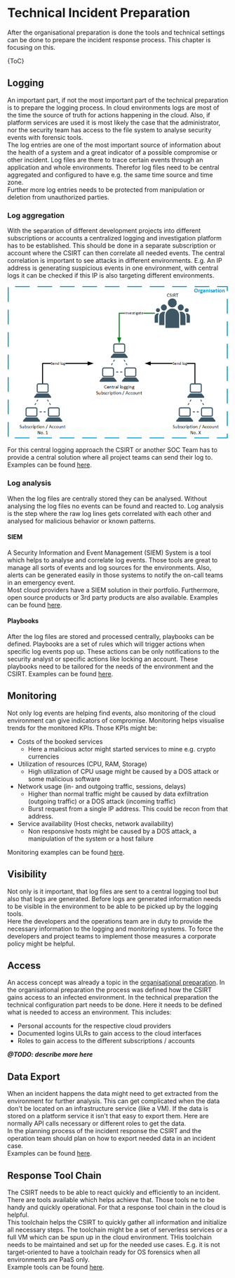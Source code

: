 # Technical Incident Preparation
After the organisational preparation is done the tools and technical settings can be done to prepare the incident
response process. This chapter is focusing on this.

{ToC}

## Logging
An important part, if not the most important part of the technical preparation is to prepare the logging process. In
cloud environments logs are most of the time the source of truth for actions happening in the cloud. Also, if platform
services are used it is most likely the case that the administrator, nor the security team has access to the file system
to analyse security events with forensic tools.  
The log entries are one of the most important source of information about the health of a system and a great indicator
of a possible compromise or other incident. Log files are there to trace certain events through an application and whole
environments. Therefor log files need to be central aggregated and configured to have e.g. the same time source and time
zone.  
Further more log entries needs to be protected from manipulation or deletion from unauthorized parties.

### Log aggregation
With the separation of different development projects into different subscriptions or accounts a centralized logging and
investigation platform has to be established. This should be done in a separate subscription or account where the CSIRT
can then correlate all needed events. The central correlation is important to see attacks in different environments.
E.g. An IP address is generating suspicious events in one environment, with central logs it can be checked if this IP is
also targeting different environments.

![Central logging](logging.png)

For this central logging approach the CSIRT or another SOC Team has to provide a central solution where all project
teams can send their log to. Examples can be found [here](../examples/centralLogging.md).

### Log analysis
When the log files are centrally stored they can be analysed. Without analysing the log files no events can be found and
reacted to. Log analysis is the step where the raw log lines gets correlated with each other and analysed for malicious
behavior or known patterns. 

#### SIEM
A Security Information and Event Management (SIEM) System is a tool which helps to analyse and correlate log events.
Those tools are great to manage all sorts of events and log sources for the environments. Also, alerts can be generated
easily in those systems to notify the on-call teams in an emergency event.  
Most cloud providers have a SIEM solution in their portfolio. Furthermore, open source products or 3rd party products
are also available. Examples can be found [here](../examples/siem.md).

#### Playbooks
After the log files are stored and processed centrally, playbooks can be defined. Playbooks are a set of rules which
will trigger actions when specific log events pop up. These actions can be only notifications to the security analyst or
specific actions like locking an account. These playbooks need to be tailored for the needs of the environment and the 
CSIRT. Examples can be found [here](../examples/playbooks.md).

## Monitoring
Not only log events are helping find events, also monitoring of the cloud environment can give indicators of compromise.
Monitoring helps visualise trends for the monitored KPIs. Those KPIs might be:
 * Costs of the booked services
   * Here a malicious actor might started services to mine e.g. crypto currencies 
 * Utilization of resources (CPU, RAM, Storage)
   * High utilization of CPU usage might be caused by a DOS attack or some malicious software
 * Network usage (in- and outgoing traffic, sessions, delays)
   * Higher than normal traffic might be caused by data exfiltration (outgoing traffic) or a DOS attack (incoming
   traffic)
   * Burst request from a single IP address. This could be recon from that address.
 * Service availability (Host checks, network availability)
   * Non responsive hosts might be caused by a DOS attack, a manipulation of the system or a host failure

Monitoring examples can be found [here](../examples/monitoring.md).

## Visibility
Not only is it important, that log files are sent to a central logging tool but also that logs are generated. Before
logs are generated information needs to be visible in the environment to be able to be picked up by the logging tools.  
Here the developers and the operations team are in duty to provide the necessary information to the logging and
monitoring systems. To force the developers and project teams to implement those measures a corporate policy might be
helpful. 
 
## Access
An access concept was already a topic in the [organisational preparation](organisational.md#access-concept). In the
organisational preparation the process was defined how the CSIRT gains access to an infected environment. In the
technical preparation the technical configuration part needs to be done. Here it needs to be defined what is needed to
access an environment. This includes:
 * Personal accounts for the respective cloud providers
 * Documented logins ULRs to gain access to the cloud interfaces
 * Roles to gain access to the different subscriptions / accounts

***@TODO: describe more here***
 
## Data Export
When an incident happens the data might need to get extracted from the environment for further analysis. This can get
complicated when the data don't be located on an infrastructure service (like a VM). If the data is stored on a platform
service it isn't that easy to export them. Here are normally API calls necessary or different roles to get the data.  
In the planning process of the incident response the CSIRT and the operation team should plan on how to export needed
data in an incident case.  
Examples can be found [here](../examples/dataExport.md).

## Response Tool Chain
The CSIRT needs to be able to react quickly and efficiently to an incident. There are tools available which helps
achieve that. Those tools ne to be handy and quickly operational. For that a response tool chain in the cloud is
helpful.  
This toolchain helps the CSIRT to quickly gather all information and initialize all necessary steps. The toolchain might
be a set of serverless services or a full VM which can be spun up in the cloud environment. THis toolchain needs to be
maintained and set up for the needed use cases. E.g. it is not target-oriented to have a toolchain ready for OS
forensics when all environments are PaaS only.  
Example tools can be found [here](../examples/tools.md).